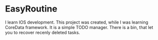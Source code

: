 # EasyRoutine

I learn IOS development. This project was created, while I was learning CoreData framework. 
It is a simple TODO manager. There is a bin, that let you to recover recenly deleted tasks.
